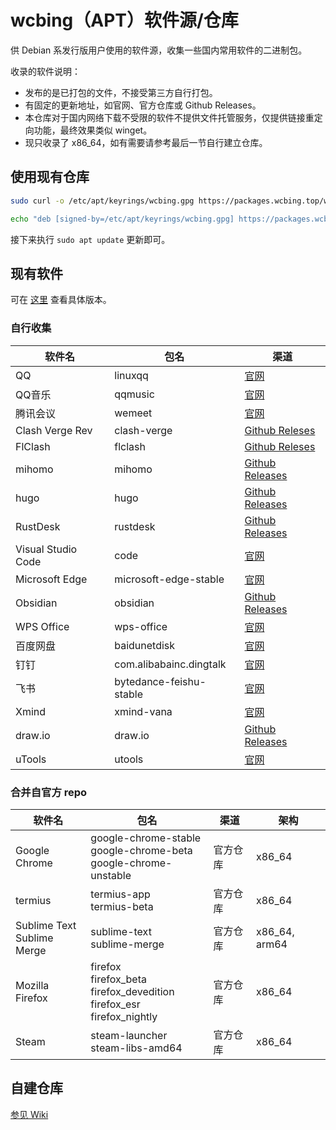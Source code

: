 # wcbing（APT）软件源/仓库

供 Debian 系发行版用户使用的软件源，收集一些国内常用软件的二进制包。

收录的软件说明：
- 发布的是已打包的文件，不接受第三方自行打包。
- 有固定的更新地址，如官网、官方仓库或 Github Releases。
- 本仓库对于国内网络下载不受限的软件不提供文件托管服务，仅提供链接重定向功能，最终效果类似 winget。
- 现只收录了 x86_64，如有需要请参考最后一节自行建立仓库。

## 使用现有仓库

```sh
sudo curl -o /etc/apt/keyrings/wcbing.gpg https://packages.wcbing.top/wcbing.gpg

echo "deb [signed-by=/etc/apt/keyrings/wcbing.gpg] https://packages.wcbing.top/deb /" | sudo tee /etc/apt/sources.list.d/wcbing.list
```

接下来执行 `sudo apt update` 更新即可。


## 现有软件

可在 [这里](https://packages.wcbing.top/deb/version.txt) 查看具体版本。

### 自行收集

|软件名|包名|渠道|
|-|-|-|
|QQ|linuxqq|[官网](https://im.qq.com/linuxqq/)|
|QQ音乐|qqmusic|[官网](https://y.qq.com/download/download.html)|
|腾讯会议|wemeet|[官网](https://meeting.tencent.com/download/)|
|Clash Verge Rev|clash-verge|[Github Releses](https://github.com/clash-verge-rev/clash-verge-rev/releases)|
|FlClash|flclash|[Github Releses](https://github.com/chen08209/FlClash/releases)|
|mihomo|mihomo|[Github Releases](https://github.com/MetaCubeX/mihomo/releases)|
|hugo|hugo|[Github Releases](https://github.com/gohugoio/hugo/releases)|
|RustDesk|rustdesk|[Github Releases](https://github.com/rustdesk/rustdesk/releases)|
|Visual Studio Code|code|[官网](https://code.visualstudio.com)|
|Microsoft Edge|microsoft-edge-stable|[官网](https://www.microsoft.com/en-us/edge/download)|
|Obsidian|obsidian|[Github Releases](https://github.com/obsidianmd/obsidian-releases/releases)|
|WPS Office|wps-office|[官网](https://linux.wps.cn/)|
|百度网盘|baidunetdisk|[官网](https://pan.baidu.com/download)|
|钉钉|com.alibabainc.dingtalk|[官网](https://www.dingtalk.com/download/)|
|飞书|bytedance-feishu-stable|[官网](https://www.feishu.cn/download)|
|Xmind|xmind-vana|[官网](https://xmind.cn/download/)|
|draw.io|draw.io|[Github Releases](https://github.com/jgraph/drawio-desktop/releases)|
|uTools|utools|[官网](https://u.tools/download/)|

### 合并自官方 repo

|软件名|包名|渠道|架构|
|-|-|-|-|
|Google Chrome|google-chrome-stable<br />google-chrome-beta<br />google-chrome-unstable|官方仓库|x86_64|
|termius|termius-app<br />termius-beta|官方仓库|x86_64|
|Sublime Text<br />Sublime Merge|sublime-text<br />sublime-merge|官方仓库|x86_64, arm64|
|Mozilla Firefox|firefox<br />firefox_beta<br />firefox_devedition<br />firefox_esr<br />firefox_nightly<br />|官方仓库|x86_64|
|Steam|steam-launcher<br />steam-libs-amd64|官方仓库|x86_64|

## 自建仓库

[参见 Wiki](https://github.com/wcbing/wcbing-apt-repo/wiki/self-hosting)
